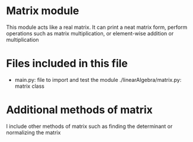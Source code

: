 # Matrix module

This module acts like a real matrix. 
It can print a neat matrix form, perform operations such as matrix multiplication, or element-wise addition or multiplication

# Files included in this file

- main.py: file to import and test the module
./linearAlgebra/matrix.py: matrix class

# Additional methods of matrix

I include other methods of matrix such as finding the determinant or normalizing the matrix
